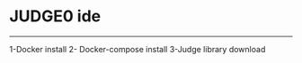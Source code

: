 # JUDGE0 ide 
---------------------------------------------
1-Docker install 
2- Docker-compose install
3-Judge library download 
